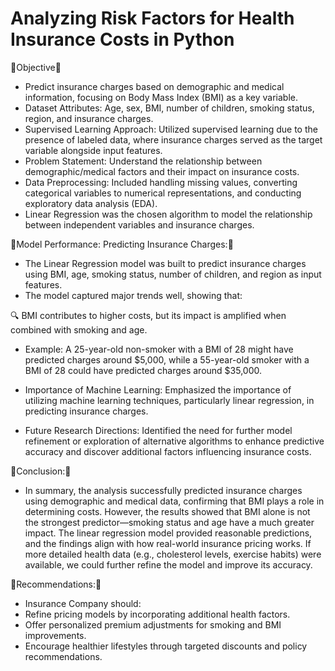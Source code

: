 # Analyzing Risk Factors for Health Insurance Costs in Python



📌Objective📌
- Predict insurance charges based on demographic and medical information, focusing on Body Mass Index (BMI) as a key variable.
-  Dataset Attributes: Age, sex, BMI, number of children, smoking status, region, and insurance charges.
-  Supervised Learning Approach: Utilized supervised learning due to the presence of labeled data, where insurance charges served as the target variable alongside input features.
-  Problem Statement: Understand the relationship between demographic/medical factors and their impact on insurance costs.
-  Data Preprocessing: Included handling missing values, converting categorical variables to numerical representations, and conducting exploratory data analysis (EDA).
-  Linear Regression was the chosen algorithm to model the relationship between independent variables and insurance charges.


📌Model Performance: Predicting Insurance Charges:📌

-  The Linear Regression model was built to predict insurance charges using BMI, age, smoking status, number of children, and region as input features.
-  The model captured major trends well, showing that:

🔍 BMI contributes to higher costs, but its impact is amplified when combined with smoking and age.
- Example: A 25-year-old non-smoker with a BMI of 28 might have predicted charges around $5,000, while a 55-year-old smoker with a BMI of 28 could have predicted charges around $35,000.

-  Importance of Machine Learning: Emphasized the importance of utilizing machine learning techniques, particularly linear regression, in predicting insurance charges.
-  Future Research Directions: Identified the need for further model refinement or exploration of alternative algorithms to enhance predictive accuracy and discover additional factors influencing insurance costs.



📌Conclusion:📌
- In summary, the analysis successfully predicted insurance charges using demographic and medical data, confirming that BMI plays a role in determining costs. However, the results showed that BMI alone is not the strongest predictor—smoking status and age have a much greater impact. The linear regression model provided reasonable predictions, and the findings align with how real-world insurance pricing works. If more detailed health data (e.g., cholesterol levels, exercise habits) were available, we could further refine the model and improve its accuracy.

📌Recommendations:📌
- Insurance Company should:
-  Refine pricing models by incorporating additional health factors.
-  Offer personalized premium adjustments for smoking and BMI improvements.
-  Encourage healthier lifestyles through targeted discounts and policy recommendations.
